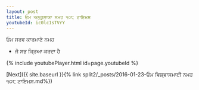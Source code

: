 ```yaml
---
layout: post
title: ਓਮ ਅਨੁਕੂਲਾਯਾ ਨਮਹ ੧੦੮ ਟਾਇਮਸ
youtubeId: ic0lc1sTVrY
---
```

 
 
 ਓਮ ਸਰਵ ਕਾਰਮਾਣੇ ਨਮਹ  
 
 -  ਜੋ ਸਭ ਕ੍ਰਿਆ ਕਰਦਾ ਹੈ 
 
  
 
  
 
 
 
 
 
 


{% include youtubePlayer.html id=page.youtubeId %}
 
[Next]({{ site.baseurl }}{% link  split2/_posts/2016-01-23-ਓਮ ਵਿਸ਼੍ਵਾਸਮਾਈ ਨਮਹ ੧੦੮ ਟਾਇਮਸ.md%})
 
